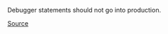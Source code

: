 
Debugger statements should not go into production.

[Source](http://www.jshint.com/docs/options/#debug)
      